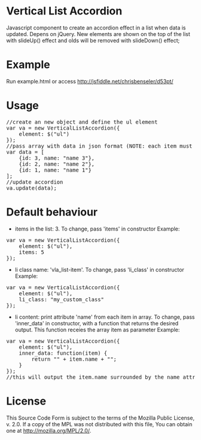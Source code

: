 Vertical List Accordion
=======================
Javascript component to create an accordion effect in a list when data is updated. Depens on jQuery. New elements are shown on the top of the list with slideUp() effect and olds will be removed with slideDown() effect;

Example
=======
Run example.html or access http://jsfiddle.net/chrisbenseler/d53pt/

Usage
=====
<pre>
//create an new object and define the ul element
var va = new VerticalListAccordion({
	element: $("ul")
});
//pass array with data in json format (NOTE: each item must have an id key)
var data = [
	{id: 3, name: "name 3"},
	{id: 2, name: "name 2"},
	{id: 1, name: "name 1"}
];
//update accordion
va.update(data);
</pre>

Default behaviour
=================
- items in the list: 3. To change, pass 'items' in constructor
Example:
<pre>
var va = new VerticalListAccordion({
	element: $("ul"),
	items: 5
});
</pre>

- li class name: 'vla_list-item'. To change, pass 'li_class' in constructor
Example:
<pre>
var va = new VerticalListAccordion({
	element: $("ul"),
	li_class: "my_custom_class"
});
</pre>

- li content: print attribute 'name' from each item in array. To change, pass 'inner_data' in constructor, with a function that returns the desired output. This function receies the array item as parameter
Example:
<pre>
var va = new VerticalListAccordion({
	element: $("ul"),
	inner_data: function(item) {
		return "<span>" + item.name + "</span>";
	}
});
//this will output the item.name surrounded by the name attribute
</pre>

License
=======
This Source Code Form is subject to the terms of the Mozilla Public
License, v. 2.0. If a copy of the MPL was not distributed with this
file, You can obtain one at http://mozilla.org/MPL/2.0/.